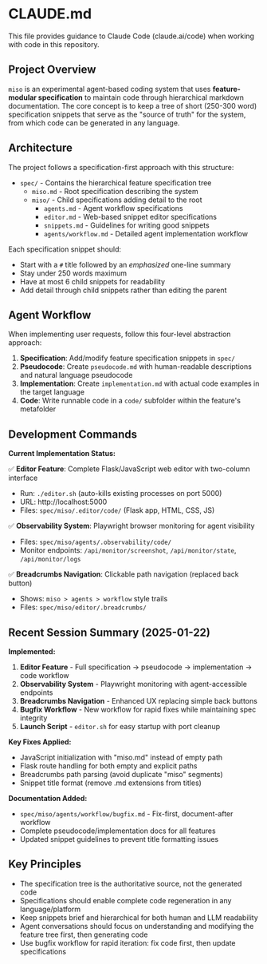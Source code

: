 # CLAUDE.md

This file provides guidance to Claude Code (claude.ai/code) when working with code in this repository.

## Project Overview

`miso` is an experimental agent-based coding system that uses **feature-modular specification** to maintain code through hierarchical markdown documentation. The core concept is to keep a tree of short (250-300 word) specification snippets that serve as the "source of truth" for the system, from which code can be generated in any language.

## Architecture

The project follows a specification-first approach with this structure:

- `spec/` - Contains the hierarchical feature specification tree
  - `miso.md` - Root specification describing the system
  - `miso/` - Child specifications adding detail to the root
    - `agents.md` - Agent workflow specifications  
    - `editor.md` - Web-based snippet editor specifications
    - `snippets.md` - Guidelines for writing good snippets
    - `agents/workflow.md` - Detailed agent implementation workflow

Each specification snippet should:
- Start with a `#` title followed by an *emphasized* one-line summary
- Stay under 250 words maximum
- Have at most 6 child snippets for readability
- Add detail through child snippets rather than editing the parent

## Agent Workflow

When implementing user requests, follow this four-level abstraction approach:

1. **Specification**: Add/modify feature specification snippets in `spec/`
2. **Pseudocode**: Create `pseudocode.md` with human-readable descriptions and natural language pseudocode
3. **Implementation**: Create `implementation.md` with actual code examples in the target language  
4. **Code**: Write runnable code in a `code/` subfolder within the feature's metafolder

## Development Commands

**Current Implementation Status:**

✅ **Editor Feature**: Complete Flask/JavaScript web editor with two-column interface
- Run: `./editor.sh` (auto-kills existing processes on port 5000)
- URL: http://localhost:5000
- Files: `spec/miso/.editor/code/` (Flask app, HTML, CSS, JS)

✅ **Observability System**: Playwright browser monitoring for agent visibility
- Files: `spec/miso/agents/.observability/code/`
- Monitor endpoints: `/api/monitor/screenshot`, `/api/monitor/state`, `/api/monitor/logs`

✅ **Breadcrumbs Navigation**: Clickable path navigation (replaced back button)
- Shows: `miso > agents > workflow` style trails
- Files: `spec/miso/editor/.breadcrumbs/`

## Recent Session Summary (2025-01-22)

**Implemented:**
1. **Editor Feature** - Full specification → pseudocode → implementation → code workflow
2. **Observability System** - Playwright monitoring with agent-accessible endpoints  
3. **Breadcrumbs Navigation** - Enhanced UX replacing simple back buttons
4. **Bugfix Workflow** - New workflow for rapid fixes while maintaining spec integrity
5. **Launch Script** - `editor.sh` for easy startup with port cleanup

**Key Fixes Applied:**
- JavaScript initialization with "miso.md" instead of empty path
- Flask route handling for both empty and explicit paths
- Breadcrumbs path parsing (avoid duplicate "miso" segments)
- Snippet title format (remove .md extensions from titles)

**Documentation Added:**
- `spec/miso/agents/workflow/bugfix.md` - Fix-first, document-after workflow
- Complete pseudocode/implementation docs for all features
- Updated snippet guidelines to prevent title formatting issues

## Key Principles

- The specification tree is the authoritative source, not the generated code
- Specifications should enable complete code regeneration in any language/platform
- Keep snippets brief and hierarchical for both human and LLM readability
- Agent conversations should focus on understanding and modifying the feature tree first, then generating code
- Use bugfix workflow for rapid iteration: fix code first, then update specifications